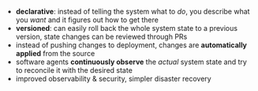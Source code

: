 - **declarative**: instead of telling the system what to *do*, you describe what you *want* and it figures out how to get there
- **versioned**: can easily roll back the whole system state to a previous version, state changes can be reviewed through PRs
- instead of pushing changes to deployment, changes are **automatically applied** from the source
- software agents **continuously observe** the *actual* system state and try to reconcile it with the desired state
- improved observability & security, simpler disaster recovery

